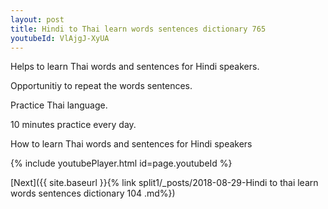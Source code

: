 ```yaml
---
layout: post
title: Hindi to Thai learn words sentences dictionary 765 
youtubeId: VlAjgJ-XyUA
---
```

 
 
Helps to learn Thai words and sentences for Hindi speakers.

Opportunitiy to repeat the words sentences. 

Practice Thai language. 
 
10 minutes practice every day. 
 
How to learn Thai words and sentences for Hindi speakers 
 
{% include youtubePlayer.html id=page.youtubeId %}
 
 
[Next]({{ site.baseurl }}{% link  split1/_posts/2018-08-29-Hindi to thai learn words sentences dictionary 104 .md%})
 
